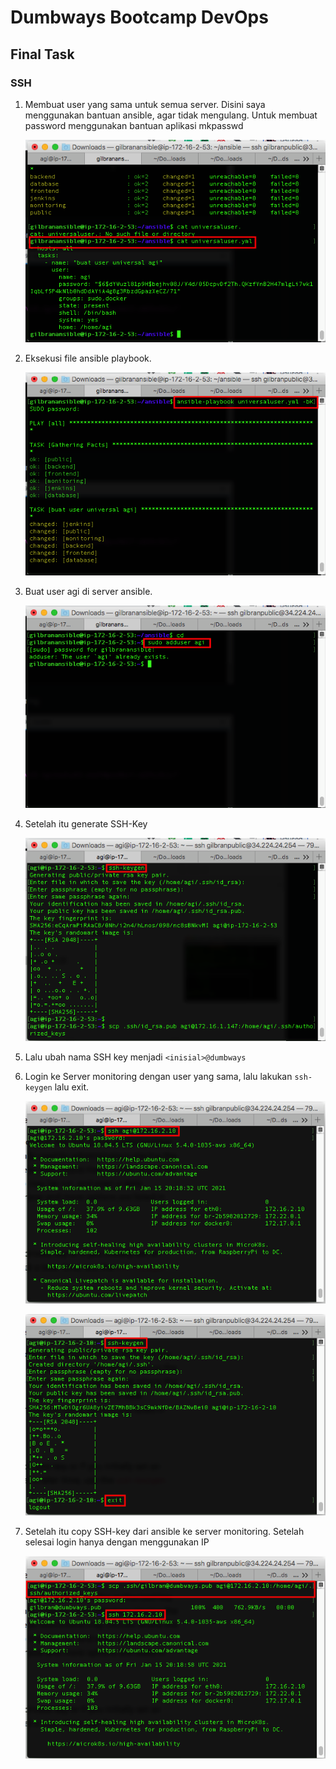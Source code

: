 # Dumbways Bootcamp DevOps
## Final Task

### SSH

1. Membuat user yang sama untuk semua server. Disini saya menggunakan bantuan ansible, agar tidak mengulang. Untuk membuat password menggunakan bantuan aplikasi mkpasswd
   
   ![1](/FinalTask/SSH/IMG/1.png)

2. Eksekusi file ansible playbook.
   
   ![2](/FinalTask/SSH/IMG/2.png)

3. Buat user agi di server ansible.
   
   ![3](/FinalTask/SSH/IMG/3.png)

4. Setelah itu generate SSH-Key
   
   ![4](/FinalTask/SSH/IMG/4.png)

5. Lalu ubah nama SSH key menjadi ```<inisial>@dumbways```

6. Login ke Server monitoring dengan user yang sama, lalu lakukan ```ssh-keygen``` lalu exit.
   
   ![7](/FinalTask/SSH/IMG/7.png)

   ![8](/FinalTask/SSH/IMG/8.png)

7. Setelah itu copy SSH-key dari ansible ke server monitoring. Setelah selesai login hanya dengan menggunakan IP
   
   ![9](/FinalTask/SSH/IMG/9.png)